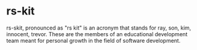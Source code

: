 # rs-kit
rs-skit, pronounced as "rs kit" is an acronym that stands for ray, son, kim, innocent, trevor. These are the members of an educational  development team meant for personal growth in the field of software development.
